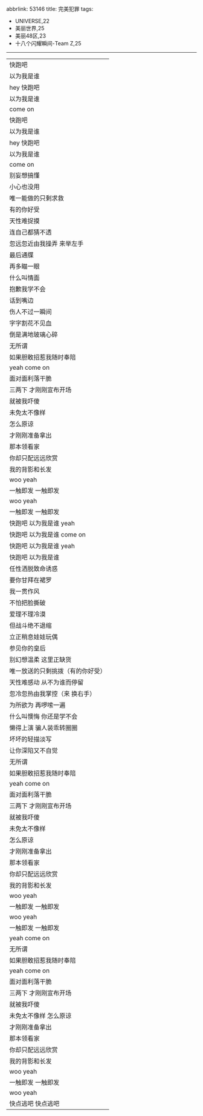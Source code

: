 abbrlink: 53146
title: 完美犯罪
tags:
  - UNIVERSE,22
  - 美丽世界,25
  - 美丽48区,23
  - 十八个闪耀瞬间-Team Z,25
---
|      |
|--|
|快跑吧|
|以为我是谁|
|hey 快跑吧|
|以为我是谁|
|come on|
|快跑吧|
|以为我是谁|
|hey 快跑吧|
|以为我是谁|
|come on|
|别妄想搞懂|
|小心也没用|
|唯一能做的只剩求救|
|有的你好受|
|天性难捉摸|
|连自己都猜不透|
|忽远忽近由我操弄 来举左手|
|最后通牒|
|再多瞄一眼|
|什么叫情面|
|抱歉我学不会|
|话到嘴边|
|伤人不过一瞬间|
|字字割花不见血|
|倒是满地玻璃心碎|
|无所谓|
|如果胆敢招惹我随时奉陪|
|yeah come on|
|面对面利落干脆|
|三两下 才刚刚宣布开场|
|就被我吓傻|
|未免太不像样|
|怎么原谅|
|才刚刚准备拿出|
|那本领看家|
|你却只配远远欣赏|
|我的背影和长发|
|woo yeah|
|一触即发 一触即发|
|woo yeah|
|一触即发 一触即发|
|快跑吧 以为我是谁 yeah|
|快跑吧 以为我是谁 come on|
|快跑吧 以为我是谁 yeah|
|快跑吧 以为我是谁|
|任性洒脱致命诱惑|
|要你甘拜在裙罗|
|我一贯作风|
|不怕把脸撕破|
|爱理不理冷漠|
|但战斗绝不退缩|
|立正稍息娃娃玩偶|
|参见你的皇后|
|别幻想温柔 这里正缺货|
|唯一放送的只剩挑拨（有的你好受）|
|天性难感动 从不为谁而停留|
|忽冷忽热由我掌控（来 换右手）|
|为所欲为 再啰嗦一遍|
|什么叫懊悔 你还是学不会|
|懒得上演 骗人装乖转圈圈|
|坏坏的轻描淡写|
|让你深陷又不自觉|
|无所谓|
|如果胆敢招惹我随时奉陪|
|yeah come on|
|面对面利落干脆|
|三两下 才刚刚宣布开场|
|就被我吓傻|
|未免太不像样|
|怎么原谅|
|才刚刚准备拿出|
|那本领看家|
|你却只配远远欣赏|
|我的背影和长发|
|woo yeah|
|一触即发 一触即发|
|woo yeah|
|一触即发 一触即发|
|yeah come on|
|无所谓|
|如果胆敢招惹我随时奉陪|
|yeah come on|
|面对面利落干脆|
|三两下 才刚刚宣布开场|
|就被我吓傻|
|未免太不像样 怎么原谅|
|才刚刚准备拿出|
|那本领看家|
|你却只配远远欣赏|
|我的背影和长发|
|woo yeah|
|一触即发 一触即发|
|woo yeah|
|快点逃吧 快点逃吧|